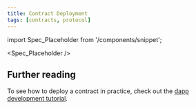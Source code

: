 ```yaml
---
title: Contract Deployment
tags: [contracts, protocol]
---
```


import Spec_Placeholder from '/components/snippet';

<Spec_Placeholder />

## Further reading

To see how to deploy a contract in practice, check out the [dapp development tutorial](../../developers/tutorials/codealong/js_tutorials/simple_dapp/index.md).
